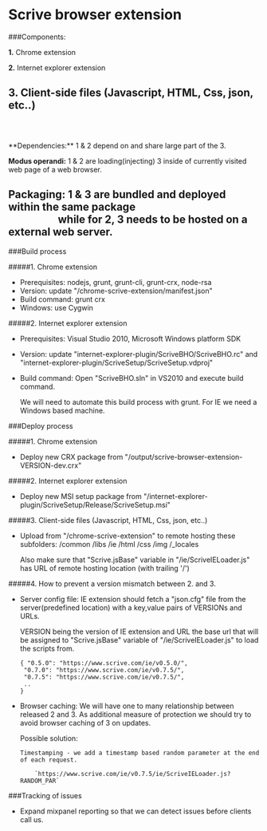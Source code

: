 
Scrive browser extension
=================================
###Components:

  **1.** Chrome extension
  
  **2.** Internet explorer extension
  
  **3.** Client-side files (Javascript, HTML, Css, json, etc..)
  <br><br>
 ---
  <br>
**Dependencies:** 1 & 2 depend on and share large part of the 3.

**Modus operandi:** 1 & 2 are loading(injecting) 3 inside of currently visited web page of a web browser.

**Packaging:** 1 & 3 are bundled and deployed within the same package<BR>
&nbsp;&nbsp;&nbsp;&nbsp;&nbsp;&nbsp;&nbsp;&nbsp;&nbsp;&nbsp;&nbsp;&nbsp;&nbsp;&nbsp;&nbsp;&nbsp;&nbsp;&nbsp;&nbsp;
while for 2, 3 needs to be hosted on a external web server.
<br>
---
###Build process

#####1. Chrome extension
 - Prerequisites: nodejs, grunt, grunt-cli, grunt-crx, node-rsa
 - Version: update "/chrome-scrive-extension/manifest.json"
 - Build command: grunt crx
 - Windows: use Cygwin
    
#####2. Internet explorer extension
 - Prerequisites: Visual Studio 2010, Microsoft Windows platform SDK
 - Version: update "internet-explorer-plugin/ScriveBHO/ScriveBHO.rc" and
             "internet-explorer-plugin/ScriveSetup/ScriveSetup.vdproj"
 - Build command: Open "ScriveBHO.sln" in VS2010 and execute build command.

    We will need to automate this build process with grunt.
    For IE we need a Windows based machine.


###Deploy process

#####1. Chrome extension
 - Deploy new CRX package from "/output/scrive-browser-extension-VERSION-dev.crx"

#####2. Internet explorer extension
 - Deploy new MSI setup package from "/internet-explorer-plugin/ScriveSetup/Release/ScriveSetup.msi"

#####3. Client-side files (Javascript, HTML, Css, json, etc..)
 - Upload from "/chrome-scrive-extension" to remote hosting these subfolders:
    /common /libs /ie /html /css /img /_locales

    Also make sure that "Scrive.jsBase" variable in "/ie/ScriveIELoader.js" 
    has URL of remote hosting location (with trailing '/')

#####4. How to prevent a version mismatch between 2. and 3.

 - Server config file: IE extension should fetch a "json.cfg" file from the server(predefined location) with a key,value pairs of VERSIONs and URLs.
       
     VERSION being the version of IE extension and URL the base url that will be assigned to "Scrive.jsBase" variable of "/ie/ScriveIELoader.js" to load the scripts from.
     
      ```
     { "0.5.0": "https://www.scrive.com/ie/v0.5.0/",
       "0.7.0": "https://www.scrive.com/ie/v0.7.5/",
       "0.7.5": "https://www.scrive.com/ie/v0.7.5/",
       ..
     }
      ```

 - Browser caching: We will have one to many relationship between released 2 and 3. As additional measure of protection we should try to avoid browser caching of 3 on updates.
        
    Possible solution:
    
       Timestamping - we add a timestamp based random parameter at the end of each request.

           `https://www.scrive.com/ie/v0.7.5/ie/ScriveIELoader.js?RANDOM_PAR`



###Tracking of issues

 - Expand mixpanel reporting so that we can detect issues before clients call us.
